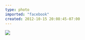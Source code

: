 ```yaml
---
type: photo
imported: "facebook"
created: 2012-10-15 20:08:45-07:00
---
```

![](/media/images/photos/2012/10/10206044082205915_4769808047930.jpg)

